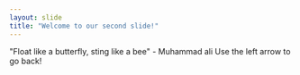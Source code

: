 ```yaml
---
layout: slide
title: "Welcome to our second slide!"
---
```

"Float like a butterfly, sting like a bee" - Muhammad ali
Use the left arrow to go back!
